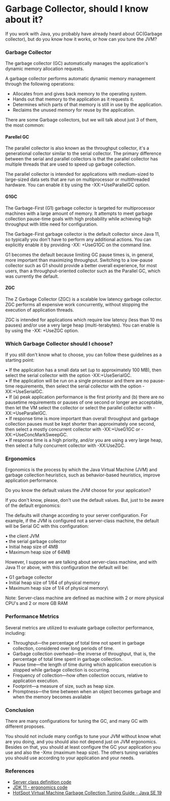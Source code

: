 # Garbage Collector, should I know about it?

If you work with Java, you probably have already heard about GC(Garbage collector), but do you know how it works, or how can you tune the JVM?

### Garbage Collector

The garbage collector (GC) automatically manages the application's dynamic memory allocation requests.

A garbage collector performs automatic dynamic memory management through the following operations:

* Allocates from and gives back memory to the operating system.
* Hands out that memory to the application as it requests it.
* Determines which parts of that memory is still in use by the application.
* Reclaims the unused memory for reuse by the application.

There are some Garbage collectors, but we will talk about just 3 of them, the most common:

#### **Parellel GC**

The parallel collector is also known as the throughput collector, it's a generational collector similar to the serial collector. The primary difference between the serial and parallel collectors is that the parallel collector has multiple threads that are used to speed up garbage collection.

The parallel collector is intended for applications with medium-sized to large-sized data sets that are run on multiprocessor or multithreaded hardware. You can enable it by using the -XX:+UseParallelGC option.

#### **G1GC**

The Garbage-First (G1) garbage collector is targeted for multiprocessor machines with a large amount of memory. It attempts to meet garbage collection pause-time goals with high probability while achieving high throughput with little need for configuration.

The Garbage-First garbage collector is the default collector since Java 11, so typically you don't have to perform any additional actions. You can explicitly enable it by providing -XX: +UseG1GC on the command line.

G1 becomes the default because limiting GC pause times is, in general, more important than maximizing throughput. Switching to a low-pause collector such as G1 should provide a better overall experience, for most users, than a throughput-oriented collector such as the Parallel GC, which was currently the default.

#### **ZGC**

The Z Garbage Collector (ZGC) is a scalable low latency garbage collector. ZGC performs all expensive work concurrently, without stopping the execution of application threads.

ZGC is intended for applications which require low latency (less than 10 ms pauses) and/or use a very large heap (multi-terabytes). You can enable is by using the -XX: +UseZGC option.

### **Which Garbage Collector should I choose?**

If you still don't know what to choose, you can follow these guidelines as a starting point:

• If the application has a small data set (up to approximately 100 MB), then select the serial collector with the option -XX:+UseSerialGC. \
• If the application will be run on a single processor and there are no pause-time requirements, then select the serial collector with the option -XX:+UseSerialGC. \
• If (a) peak application performance is the first priority and (b) there are no pausetime requirements or pauses of one second or longer are acceptable, then let the VM select the collector or select the parallel collector with -XX:+UseParallelGC. \
• If response time is more important than overall throughput and garbage collection pauses must be kept shorter than approximately one second, then select a mostly concurrent collector with -XX:+UseG1GC or -XX:+UseConcMarkSweepGC. \
• If response time is a high priority, and/or you are using a very large heap, then select a fully concurrent collector with -XX:UseZGC.

### Ergonomics

Ergonomics is the process by which the Java Virtual Machine (JVM) and garbage collection heuristics, such as behavior-based heuristics, improve application performance.

Do you know the default values the JVM choose for your application?

If you don't know, please, don't use the default values. But, just to be aware of the default ergonomics:

The defaults will change according to your server configuration. For example, if the JVM is configured not a server-class machine, the default will be Serial GC with this configuration:

• the client JVM \
• the serial garbage collector \
• Initial heap size of 4MB \
• Maximum heap size of 64MB

However, I suppose we are talking about server-class machine, and with Java 11 or above, with this configuration the default will be:

• G1 garbage collector \
• Initial heap size of 1/64 of physical memory \
• Maximum heap size of 1/4 of physical memory\


Note: Server-class machine are defined as machine with 2 or more physical CPU's and 2 or more GB RAM

### Performance Metrics

Several metrics are utilized to evaluate garbage collector performance, including:

* Throughput—the percentage of total time not spent in garbage collection, considered over long periods of time.
* Garbage collection overhead—the inverse of throughput, that is, the percentage of total time spent in garbage collection.
* Pause time—the length of time during which application execution is stopped while garbage collection is occurring.
* Frequency of collection—how often collection occurs, relative to application execution.
* Footprint—a measure of size, such as heap size.
* Promptness—the time between when an object becomes garbage and when the memory becomes available

### Conclusion

There are many configurations for tuning the GC, and many GC with different proposes.

You should not include many configs to tune your JVM without know what are you doing, and you should also not depend just on JVM ergonomics. Besides on that, you should at least configure the GC your application you use and also the -Xmx (maximum heap size). The others tuning variables you should use according to your application and your needs.



### References

* [Server class definition code](https://github.com/openjdk/jdk/blob/3121898c33fa3cc5a049977f8677105a84c3e50c/src/hotspot/share/runtime/os.cpp#L1673)
* [JDK 11 - ergonomics code](https://hg.openjdk.java.net/jdk/jdk11/file/1ddf9a99e4ad/src/hotspot/share/runtime/arguments.cpp#l3898)
* [HotSpot Virtual Machine Garbage Collection Tuning Guide - Java SE 19](https://docs.oracle.com/en/java/javase/19/gctuning/hotspot-virtual-machine-garbage-collection-tuning-guide.pdf)
